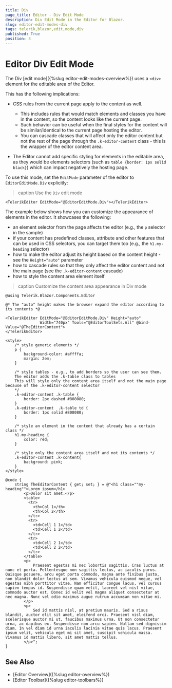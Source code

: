 ```yaml
---
title: Div
page_title: Editor - Div Edit Mode
description: Div Edit Mode in the Editor for Blazor.
slug: editor-edit-modes-div
tags: telerik,blazor,edit,mode,div
published: True
position: 3
---
```



# Editor Div Edit Mode

The Div [edit mode]({%slug editor-edit-modes-overview%}) uses a `<div>` element for the editable area of the Editor.

This has the following implications:

* CSS rules from the current page apply to the content as well.
    
    * This includes rules that would match elements and classes you have in the content, so the content looks like the current page.
    * Such behavior can be useful when the final styles for the content will be similar/identical to the current page hosting the editor.
    * You can cascade classes that will affect only the editor content but not the rest of the page through the `.k-editor-content` class - this is the wrapper of the editor content area.

* The Editor cannot add specific styling for elements in the editable area, as they would be elements selectors (such as `table {border: 1px solid black}`) which can impact negatively the hosting page.

To use this mode, set the `EditMode` parameter of the editor to `EditorEditMode.Div` explicitly:

>caption Use the `Div` edit mode

````CSHTML
<TelerikEditor EditMode="@EditorEditMode.Div"></TelerikEditor>
````

The example below shows how you can customize the appearance of elements in the editor. It showcases the following:

* an element selector from the page affects the editor (e.g., the `p` selector in the sample)
* if your content has predefined classes, attribute and other features that can be used in CSS selectors, you can target them too (e.g., the `h1.my-heading` selector)
* how to make the editor adjust its height based on the content height - see the `Height="auto"` parameter
* how to cascade rules so that they only affect the editor content and not the main page (see the `.k-editor-content` cascade)
* how to style the content area element itself

>caption Customize the content area appearance in Div mode

````CSHTML
@using Telerik.Blazor.Components.Editor

@* The "auto" height makes the browser expand the editor according to its contents *@

<TelerikEditor EditMode="@EditorEditMode.Div" Height="auto"
               Width="740px" Tools="@EditorToolSets.All" @bind-Value="@TheEditorContent">
</TelerikEditor>

<style>
    /* style generic elements */
    p {
        background-color: #affffa;
        margin: 2em;
    }

    /* style tables - e.g., to add borders so the user can see them.
    The editor adds the .k-table class to tables
    This will style only the content area itself and not the main page because of the .k-editor-content selector
    */
    .k-editor-content .k-table {
        border: 2px dashed #808080;
    }
    .k-editor-content  .k-table td {
        border: 1px solid #808080;
    }

    /* style an element in the content that already has a certain class */
    h1.my-heading {
        color: red;
    }

    /* style only the content area itself and not its contents */
    .k-editor-content .k-content{
        background: pink;
    }
</style>

@code {
    string TheEditorContent { get; set; } = @"<h1 class=""my-heading"">Lorem ipsum</h1>
        <p>Dolor sit amet.</p>
        <table>
          <tr>
            <th>Col 1</th>
            <th>Col 2</th>
          </tr>
          <tr>
            <td>Cell 1 1</td>
            <td>Cell 1 2</td>
          </tr>
          <tr>
            <td>Cell 2 1</td>
            <td>Cell 2 2</td>
          </tr>
        </table>
        <p>
            Praesent egestas mi nec lobortis sagittis. Cras luctus at nunc et porta. Pellentesque non sagittis lectus, ac iaculis purus. Quisque posuere, arcu eget porta commodo, magna ante finibus justo, non blandit dolor lectus at sem. Vivamus vehicula euismod neque, vel egestas nibh porttitor vitae. Nam efficitur congue lacus, vel cursus sapien tempus id. Suspendisse quam velit, laoreet vel nisl vitae, commodo auctor est. Donec id velit vel magna aliquet consectetur at nec magna. Nunc vel odio maximus augue rutrum accumsan non vitae mi.
        </p>
        <p>
            Sed id mattis nisl, at pretium mauris. Sed a risus blandit, auctor elit sit amet, eleifend orci. Praesent nisl diam, scelerisque auctor mi ut, faucibus maximus urna. Ut non consectetur urna, ac dapibus ex. Suspendisse non arcu sapien. Nullam sed dignissim diam. In vel diam id urna iaculis lacinia vitae quis lacus. Praesent ipsum velit, vehicula eget mi sit amet, suscipit vehicula massa. Vivamus id mattis libero, sit amet mattis tellus.
        </p>";
}
````

## See Also

  * [Editor Overview]({%slug editor-overview%})
  * [Editor Toolbar]({%slug editor-toolbars%})

